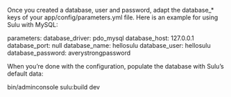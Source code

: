 
Once you created a database, user and password, adapt the database_* keys of your app/config/parameters.yml file. Here is an example for using Sulu with MySQL:



parameters:
    database_driver: pdo_mysql
    database_host: 127.0.0.1
    database_port: null
    database_name: hellosulu
    database_user: hellosulu
    database_password: averystrongpassword


When you’re done with the configuration, populate the database with Sulu’s default data:

bin/adminconsole sulu:build dev
